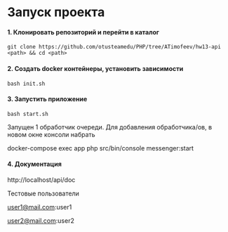 # Запуск проекта

#### 1. Клонировать репозиторий и перейти в каталог
`git clone https://github.com/otusteamedu/PHP/tree/ATimofeev/hw13-api <path> && cd <path>`

#### 2. Создать docker контейнеры, установить зависимости
`bash init.sh`

#### 3. Запустить приложение
`bash start.sh`

Запущен 1 обработчик очереди. Для добавления обработчика/ов, в новом окне консоли набрать

docker-compose exec app php src/bin/console messenger:start

#### 4. Документация
http://localhost/api/doc

Тестовые пользователи

user1@mail.com:user1

user2@mail.com:user2








